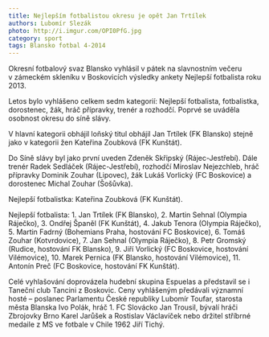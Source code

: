 ```yaml
---
title: Nejlepším fotbalistou okresu je opět Jan Trtílek
authors: Lubomír Slezák
photo: http://i.imgur.com/OPI0PfG.jpg
category: sport
tags: Blansko fotbal 4-2014
---
```


Okresní fotbalový svaz Blansko vyhlásil v pátek na slavnostním večeru v zámeckém skleníku v Boskovicích výsledky ankety Nejlepší fotbalista roku 2013.

Letos bylo vyhlášeno celkem sedm kategorií: Nejlepší fotbalista, fotbalistka, dorostenec, žák, hráč přípravky, trenér a rozhodčí. Poprvé se uváděla osobnost okresu do síně slávy.

V hlavní kategorii obhájil loňský titul obhájil Jan Trtílek (FK Blansko) stejně jako v kategorii žen Kateřina Zoubková (FK Kunštát).

Do Síně slávy byl jako první uveden Zdeněk Skřipský (Rájec-Jestřebí). Dále trenér Radek Sedláček (Rájec-Jestřebí), rozhodčí Miroslav Nejezchleb, hráč přípravky Dominik Zouhar (Lipovec), žák Lukáš Vorlický (FC Boskovice) a dorostenec Michal Zouhar (Šošůvka).

Nejlepší fotbalistka: Kateřina Zoubková (FK Kunštát).

Nejlepší fotbalista: 1. Jan Trtílek (FK Blansko), 2. Martin Sehnal (Olympia Ráječko), 3. Ondřej Španěl (FK Kunštát), 4. Jakub Tenora (Olympia Ráječko), 5. Martin Fadrný (Bohemians Praha, hostování FC Boskovice), 6. Tomáš Zouhar (Kotvrdovice), 7. Jan Sehnal (Olympia Ráječko), 8. Petr Gromský (Rudice, hostování FK Blansko), 9. Jiří Vorlický (FC Boskovice, hostování Vilémovice), 10. Marek Pernica (FK Blansko, hostování Vilémovice), 11. Antonín Preč (FC Boskovice, hostování FK Kunštát).

Celé vyhlašování doprovázela hudební skupina Espuelas a představil se i Taneční club Tancini z Boskovic. Ceny vyhlášeným předávali významní hosté – poslanec Parlamentu České republiky Lubomír Toufar, starosta města Blanska Ivo Polák, hráč 1. FC Slovácko Jan Trousil, bývalí hráči Zbrojovky Brno Karel Jarůšek a Rostislav Václavíček nebo držitel stříbrné medaile z MS ve fotbale v Chile 1962 Jiří Tichý.